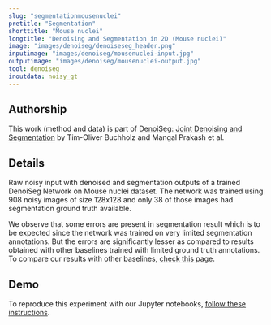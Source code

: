```yaml
---
slug: "segmentationmousenuclei"
pretitle: "Segmentation"
shorttitle: "Mouse nuclei"
longtitle: "Denoising and Segmentation in 2D (Mouse nuclei)"
image: "images/denoiseg/denoiseseg_header.png"
inputimage: "images/denoiseg/mousenuclei-input.jpg"
outputimage: "images/denoiseg/mousenuclei-output.jpg"
tool: denoiseg
inoutdata: noisy_gt
---
```


## Authorship
This work (method and data) is part of [DenoiSeg: Joint Denoising and Segmentation](https://arxiv.org/pdf/2005.02987.pdf) by Tim-Oliver Buchholz and Mangal Prakash et al. 

## Details

Raw noisy input with denoised and segmentation outputs of a trained DenoiSeg Network on Mouse nuclei dataset. The network was trained using 908 noisy images of size 128x128 and only 38 of those images had segmentation ground truth available.

 We observe that some errors are present in segmentation result which is to be expected since the network was trained on very limited segmentation annotations. But the errors are significantly lesser as compared to results obtained with other baselines trained with limited ground truth annotations. To compare our results with other baselines, [check this page](https://github.com/juglab/DenoiSeg/wiki/Quantitative-segmentation-comparison-for-Mouse-dataset).

## Demo

To reproduce this experiment with our Jupyter notebooks, [follow these instructions](https://github.com/juglab/DenoiSeg).
